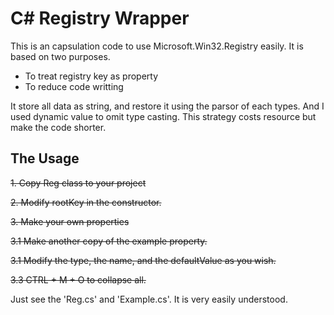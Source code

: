 # C# Registry Wrapper
This is an capsulation code to use Microsoft.Win32.Registry easily. It is based on two purposes.

 - To treat registry key as property
 - To reduce code writting

 It store all data as string, and restore it using the parsor of each types. And I used dynamic value to omit type casting. This strategy costs resource but make the code shorter.

 ## The Usage

~~1. Copy Reg class to your project~~

~~2. Modify rootKey in the constructor.~~

~~3. Make your own properties~~

~~3.1 Make another copy of the example property.~~

~~3.1 Modify the type, the name, and the defaultValue as you wish.~~

~~3.3 CTRL + M + O to collapse all.~~
   
 Just see the 'Reg.cs' and 'Example.cs'. It is very easily understood.
